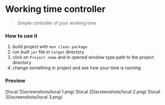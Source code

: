 # Working time controller
> Simple controller of your working time

### How to use it

1. build project with `mvn clean package`
2. run built `jar` file in `target` directory
3. click on `Project name` and in opened window type path to the project directory
4. change something in project and see how your time is running

### Preview
![local 1](screenshots/local 1.png)
![local 2](screenshots/local 2.png)
![local 3](screenshots/local 3.png)